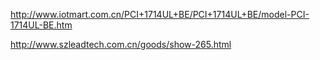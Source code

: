 http://www.iotmart.com.cn/PCI+1714UL+BE/PCI+1714UL+BE/model-PCI-1714UL-BE.htm

http://www.szleadtech.com.cn/goods/show-265.html